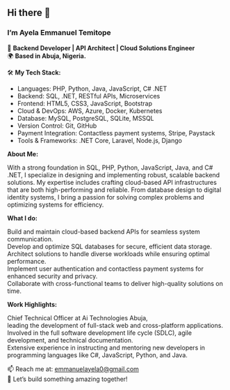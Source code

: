 ## Hi there 👋
### I’m Ayela Emmanuel Temitope  

🔧 **Backend Developer | API Architect | Cloud Solutions Engineer**  
🌍 **Based in Abuja, Nigeria.**  

🛠 **My Tech Stack:**  
- Languages: PHP, Python, Java, JavaScript, C# .NET
- Backend: SQL, .NET, RESTful APIs, Microservices
- Frontend: HTML5, CSS3, JavaScript, Bootstrap
- Cloud & DevOps: AWS, Azure, Docker, Kubernetes
- Database: MySQL, PostgreSQL, SQLite, MSSQL
- Version Control: Git, GitHub
- Payment Integration: Contactless payment systems, Stripe, Paystack
- Tools & Frameworks: .NET Core, Laravel, Node.js, Django

**About Me:**  

With a strong foundation in SQL, PHP, Python, JavaScript, Java, and C# .NET, I specialize in designing and implementing robust, scalable backend solutions. My expertise includes crafting cloud-based API infrastructures that are both high-performing and reliable. From database design to digital identity systems, I bring a passion for solving complex problems and optimizing systems for efficiency.  

**What I do:**  

Build and maintain cloud-based backend APIs for seamless system communication.  
Develop and optimize SQL databases for secure, efficient data storage.  
Architect solutions to handle diverse workloads while ensuring optimal performance.  
Implement user authentication and contactless payment systems for enhanced security and privacy.  
Collaborate with cross-functional teams to deliver high-quality solutions on time.    

**Work Highlights:**  

Chief Technical Officer at Ai Technologies Abuja,  
leading the development of full-stack web and cross-platform applications.
Involved in the full software development life cycle (SDLC), agile development, and technical documentation.  
Extensive experience in instructing and mentoring new developers in programming languages like C#, JavaScript, Python, and Java.  

📫 Reach me at: emmanuelayela0@gmail.com  
🚀 Let’s build something amazing together!  


<!--
**ayela-emmanuel/ayela-emmanuel** is a ✨ _special_ ✨ repository because its `README.md` (this file) appears on your GitHub profile.

Here are some ideas to get you started:

- 🔭 I’m currently working on ...
- 🌱 I’m currently learning ...
- 👯 I’m looking to collaborate on ...
- 🤔 I’m looking for help with ...
- 💬 Ask me about ...
- 📫 How to reach me: ...
-->
